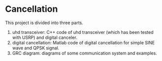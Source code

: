 # Cancellation
This project is divided into three parts. 
1. uhd transceiver: C++ code of uhd transceiver (which has been tested with USRP) and digital canceler.
2. digital cancellation: Matlab code of digital cancellation for simple SINE wave and QPSK signal.
3. GRC diagram: diagrams of some communication system and examples. 
